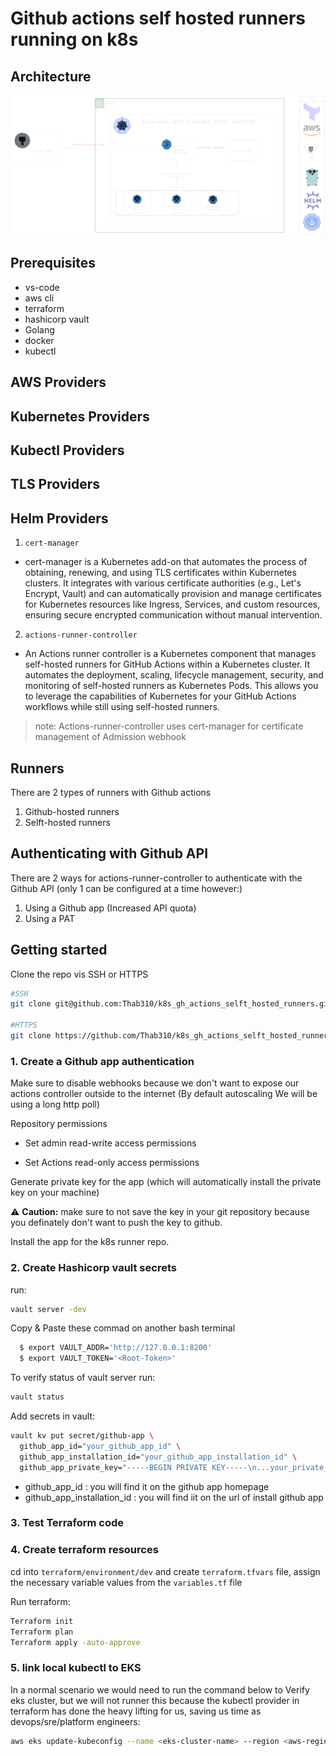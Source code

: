 # Github actions self hosted runners running on k8s
## Architecture
![architecture](/images/Untitled-2023-03-01-2339.png)
## Prerequisites
* vs-code
* aws cli
* terraform
* hashicorp vault
* Golang
* docker
* kubectl
## AWS Providers
## Kubernetes Providers
## Kubectl Providers
## TLS Providers
## Helm Providers
1. ``cert-manager``
  -  cert-manager is a Kubernetes add-on that automates the process of obtaining, renewing, and using TLS certificates within Kubernetes clusters. It integrates with various certificate authorities (e.g., Let's Encrypt, Vault) and can automatically provision and manage certificates for Kubernetes resources like Ingress, Services, and custom resources, ensuring secure encrypted communication without manual intervention.


2. ``actions-runner-controller``
- An Actions runner controller is a Kubernetes component that manages self-hosted runners for GitHub Actions within a Kubernetes cluster. It automates the deployment, scaling, lifecycle management, security, and monitoring of self-hosted runners as Kubernetes Pods. This allows you to leverage the capabilities of Kubernetes for your GitHub Actions workflows while still using self-hosted runners.
> note: Actions-runner-controller uses cert-manager for certificate management of Admission webhook
## Runners
There are 2 types of runners with Github actions
1. Github-hosted runners
2. Selft-hosted runners

## Authenticating with Github API

There are 2 ways for actions-runner-controller to authenticate with the Github API (only 1 can be configured at a time however:)
1. Using a Github app (Increased API quota)
2. Using a PAT 

## Getting started

Clone the repo vis SSH or HTTPS
  ```bash
  #SSH
  git clone git@github.com:Thab310/k8s_gh_actions_selft_hosted_runners.git

  #HTTPS
  git clone https://github.com/Thab310/k8s_gh_actions_selft_hosted_runners.git

  ````

### 1. Create a Github app authentication

 Make sure to disable webhooks because we don't want to expose our actions controller outside to the internet (By default autoscaling We will be using a long http poll)


Repository permissions

* Set admin read-write access permissions

* Set Actions read-only access permissions

Generate private key for the app (which will automatically install the private key on your machine) 

:warning: **Caution:** make sure to not save the key in your git repository because you definately don't want to push the key to github.

Install the app for the k8s runner repo.


### 2. Create Hashicorp vault secrets
run:
```bash
vault server -dev
```

Copy & Paste these commad on another bash terminal
```bash
  $ export VAULT_ADDR='http://127.0.0.1:8200'
  $ export VAULT_TOKEN='<Root-Token>'
```

To verify status of vault server run:
```bash
vault status
```
Add secrets in vault:
```bash
vault kv put secret/github-app \
  github_app_id="your_github_app_id" \
  github_app_installation_id="your_github_app_installation_id" \
  github_app_private_key="-----BEGIN PRIVATE KEY-----\n...your_private_key...\n-----END PRIVATE KEY-----"
```
* github_app_id : you will find it on the github app homepage
* github_app_installation_id : you will find iit on the url of install github app

### 3. Test Terraform code 

### 4. Create terraform resources
cd into `terraform/environment/dev` and create `terraform.tfvars` file, assign the necessary variable values from the `variables.tf` file

Run terraform:
```bash
Terraform init
Terraform plan
Terraform apply -auto-approve 
```

### 5. link local kubectl to EKS

In a normal scenario we would need to run the command below to 
Verify eks cluster, but we will not runner this because the kubectl provider in terraform has done the heavy lifting for us, saving us time as devops/sre/platform engineers:
```bash
aws eks update-kubeconfig --name <eks-cluster-name> --region <aws-region>
```
